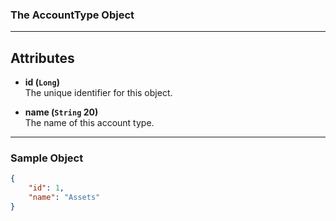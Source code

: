 ### The AccountType Object
___
## Attributes
- **id (`Long`)**<br/>
The unique identifier for this object.

- **name (`String` 20)** <br/>
The name of this account type.

___
### Sample Object
```json 
{
    "id": 1,
    "name": "Assets"
}
```
 



